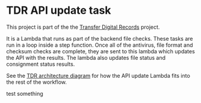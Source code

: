 # TDR API update task

This project is part of the the [Transfer Digital Records] project.

It is a Lambda that runs as part of the backend file checks. These tasks are run in a loop inside a step function.
Once all of the antivirus, file format and checksum checks are complete, they are sent to this lambda which updates the API with the results.
The lambda also updates file status and consignment status results.

See the [TDR architecture diagram] for how the API update Lambda fits into the rest of the workflow.

[Transfer Digital Records]: https://github.com/nationalarchives/tdr-dev-documentation/
[TDR architecture diagram]: https://github.com/nationalarchives/tdr-dev-documentation/blob/master/beta-architecture/beta-architecture.md
test something